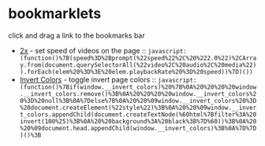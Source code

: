 # bookmarklets

click and drag a link to the bookmarks bar

- <a href="javascript:(function()%7B(speed%3D%2Bprompt(%22speed%22%2C%20%222.0%22)%2CArray.from(document.querySelectorAll(%22video%2C%20audio%2C%20media%22)).forEach(elem%20%3D%3E%20elem.playbackRate%20%3D%20speed))%7D)())">2x</a> - set speed of videos on the page :: `javascript:(function()%7B(speed%3D%2Bprompt(%22speed%22%2C%20%222.0%22)%2CArray.from(document.querySelectorAll(%22video%2C%20audio%2C%20media%22)).forEach(elem%20%3D%3E%20elem.playbackRate%20%3D%20speed))%7D)())`
- <a href="javascript:(function()%7Bif(window.__invert_colors)%20%7B%0A%20%20%20%20window.__invert_colors.remove()%3B%0A%20%20%20%20window.__invert_colors%20%3D%20null%3B%0A%7Delse%7B%0A%20%20%09window.__invert_colors%20%3D%20document.createElement(%22style%22)%3B%0A%20%20%09window.__invert_colors.appendChild(document.createTextNode(%60html%7Bfilter%3A%20invert(100%25)%3B%0A%20%20background%3A%20black%3B%7D%60))%3B%0A%20%20%09document.head.appendChild(window.__invert_colors)%3B%0A%7D%7D)()%3B">Invert Colors</a> - toggle invert page colors :: `javascript:(function()%7Bif(window.__invert_colors)%20%7B%0A%20%20%20%20window.__invert_colors.remove()%3B%0A%20%20%20%20window.__invert_colors%20%3D%20null%3B%0A%7Delse%7B%0A%20%20%09window.__invert_colors%20%3D%20document.createElement(%22style%22)%3B%0A%20%20%09window.__invert_colors.appendChild(document.createTextNode(%60html%7Bfilter%3A%20invert(100%25)%3B%0A%20%20background%3A%20black%3B%7D%60))%3B%0A%20%20%09document.head.appendChild(window.__invert_colors)%3B%0A%7D%7D)()%3B`
